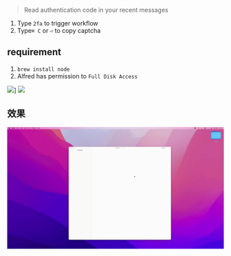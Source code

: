 > Read authentication code in your recent messages

1. Type `2fa` to trigger workflow
2. Type`⌘ C` or `⏎` to copy captcha

## requirement

1. `brew install node`
2. Alfred has permission to `Full Disk Access`


![](https://img.shields.io/badge/version-v0.4-green?style=for-the-badge)]
[![](https://img.shields.io/badge/download-click-blue?style=for-the-badge)](./2FA-Read%20Code.alfredworkflow)



<!-- more -->

## 效果
![](./screenshot.gif)
